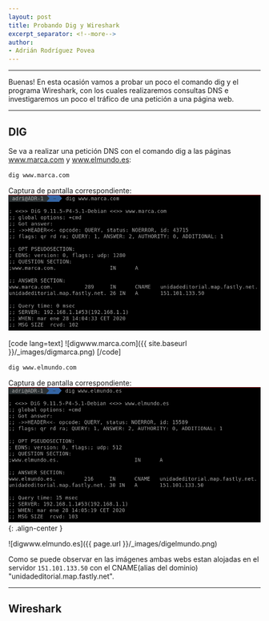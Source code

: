 ```yaml
---
layout: post
title: Probando Dig y Wireshark
excerpt_separator: <!--more-->
author:
- Adrián Rodríguez Povea
---
```


***

Buenas! En esta ocasión vamos a probar un poco el comando dig y el programa Wireshark, con los cuales realizaremos consultas DNS e investigaremos un poco el tráfico de una petición a una página web.

***

<!--more-->

## DIG    
Se va a realizar una petición DNS con el comando dig a las páginas www.marca.com y www.elmundo.es:

```bash
dig www.marca.com
```
Captura de pantalla correspondiente:    
![digwww.marca.com](/assets/DigyWireshark/digmarca.png)

[code lang=text]
![digwww.marca.com]({{ site.baseurl }}/_images/digmarca.png)
[/code]

```bash
dig www.elmundo.com
```
Captura de pantalla correspondiente:    
![digwww.elmundo.es](/_images/digelmundo.png){: .align-center }

![digwww.elmundo.es]({{ page.url }}/_images/digelmundo.png)

Como se puede observar en las imágenes ambas webs estan alojadas en el servidor `151.101.133.50` con el CNAME(alias del dominio) "unidadeditorial.map.fastly.net".    

***

## Wireshark




